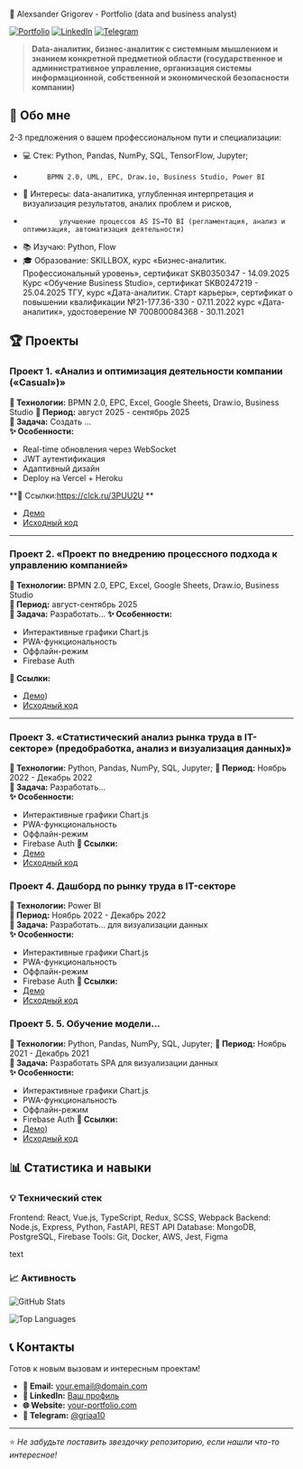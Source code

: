 🚀 Alexsander Grigorev - Portfolio (data and business analyst)

[![Portfolio](https://img.shields.io/badge/🌐-Персональный_сайт-blue)](https://your-website.com)
[![LinkedIn](https://img.shields.io/badge/💼-LinkedIn-0A66C2)](https://linkedin.com/in/your-profile)
[![Telegram](https://img.shields.io/badge/📱-Telegram-26A5E4)](https://t.me/your_username)

> **Data-аналитик, бизнес-аналитик с системным мышлением и знанием конкретной предметной области
> (государственное и административное управление, организация системы информационной, собственной и экономической безопасности компании)**

## 📌 Обо мне

2-3 предложения о вашем профессиональном пути и специализации:
- 💻 Стек: Python, Pandas, NumPy, SQL, TensorFlow, Jupyter;
-           BPMN 2.0, UML, EPC, Draw.io, Business Studio, Power BI
- 🎯 Интересы: data-аналитика, углубленная интерпретация и визуализация результатов, аналих проблем и рисков,
-              улучшение процессов AS IS→TO BI (регламентация, анализ и оптимизация, автоматизация деятельности)
-  📚 Изучаю: Python, Flow
- 🎓 Образование: 
    SKILLBOX, курс «Бизнес-аналитик. Профессиональный уровень», сертификат SKB0350347 - 14.09.2025 
    Курс «Обучение Business Studio», сертификат SKB0247219 - 25.04.2025
    ТГУ, курс «Дата-аналитик. Старт карьеры», сертификат о повышении квалификации №21-177.36-330 - 07.11.2022
    курс «Дата-аналитик», удостоверение № 700800084368 - 30.11.2021


## 🏆 Проекты

### Проект 1.	«Анализ и оптимизация деятельности компании («Casual»)»
**🔧 Технологии:** BPMN 2.0, EPC, Excel, Google Sheets, Draw.io, Business Studio
**📅 Период:** август 2025 - сентябрь 2025  
**🎯 Задача:** Создать ...  
**✨ Особенности:** 
- Real-time обновления через WebSocket
- JWT аутентификация
- Адаптивный дизайн
- Deploy на Vercel + Heroku

**🔗 Ссылки:https://clck.ru/3PUU2U ** 
- [Демо](https://your-demo-link.com) 
- [Исходный код](https://github.com/your-username/project1)

---

### Проект 2. «Проект по внедрению процессного подхода к управлению компанией»
**🔧 Технологии:** BPMN 2.0, EPC, Excel, Google Sheets, Draw.io, Business Studio  
**📅 Период:** август-сентябрь 2025  
**🎯 Задача:** Разработать... 
**✨ Особенности:**
- Интерактивные графики Chart.js
- PWA-функциональность
- Оффлайн-режим
- Firebase Auth

**🔗 Ссылки:**
- [Демо](https://clck.ru/3PUcTd))
- [Исходный код](https://github.com/your-username/project2)

---
### Проект 3. «Статистический анализ рынка труда в IT-секторе» (предобработка, анализ и визуализация данных)»
**🔧 Технологии:** Python, Pandas, NumPy, SQL, Jupyter;
**📅 Период:** Ноябрь 2022 - Декабрь 2022  
**🎯 Задача:** Разработать...   
**✨ Особенности:**
- Интерактивные графики Chart.js
- PWA-функциональность
- Оффлайн-режим
- Firebase Auth
**🔗 Ссылки:**
- [Демо](https://clck.ru/3PUXAz)
- [Исходный код](https://github.com/your-username/project2)

### Проект 4.	Дашборд по рынку труда в IT-секторе 
**🔧 Технологии:** Power BI  
**📅 Период:** Ноябрь 2022 - Декабрь 2022  
**🎯 Задача:** Разработать... для визуализации данных  
**✨ Особенности:**
- Интерактивные графики Chart.js
- PWA-функциональность
- Оффлайн-режим
- Firebase Auth
**🔗 Ссылки:**
- [Демо](https://)
- [Исходный код](https://github.com/your-username/project2)

### Проект 5.	5.	Обучение модели... 
**🔧 Технологии:** Python, Pandas, NumPy, SQL, Jupyter;
**📅 Период:** Ноябрь 2021 - Декабрь 2021  
**🎯 Задача:** Разработать SPA для визуализации данных  
**✨ Особенности:**
- Интерактивные графики Chart.js
- PWA-функциональность
- Оффлайн-режим
- Firebase Auth
**🔗 Ссылки:**
- [Демо](https://clck.ru/3PUpe5))
- [Исходный код](https://github.com/your-username/project2)

## 📊 Статистика и навыки

### 💡 Технический стек
Frontend: React, Vue.js, TypeScript, Redux, SCSS, Webpack
Backend: Node.js, Express, Python, FastAPI, REST API
Database: MongoDB, PostgreSQL, Firebase
Tools: Git, Docker, AWS, Jest, Figma

text

### 📈 Активность
![GitHub Stats](https://github-readme-stats.vercel.app/api?username=your-username&show_icons=true&theme=radical)

![Top Languages](https://github-readme-stats.vercel.app/api/top-langs/?username=your-username&layout=compact&theme=radical)

## 📞 Контакты

Готов к новым вызовам и интересным проектам!

- **📧 Email:** your.email@domain.com
- **💼 LinkedIn:** [Ваш профиль](https://linkedin.com/in/your-profile)
- **🌐 Website:** [your-portfolio.com](https://your-portfolio.com)
- **📱 Telegram:** [@griaa10](https://t.me/@griaa10)

---

⭐ *Не забудьте поставить звездочку репозиторию, если нашли что-то интересное!*
